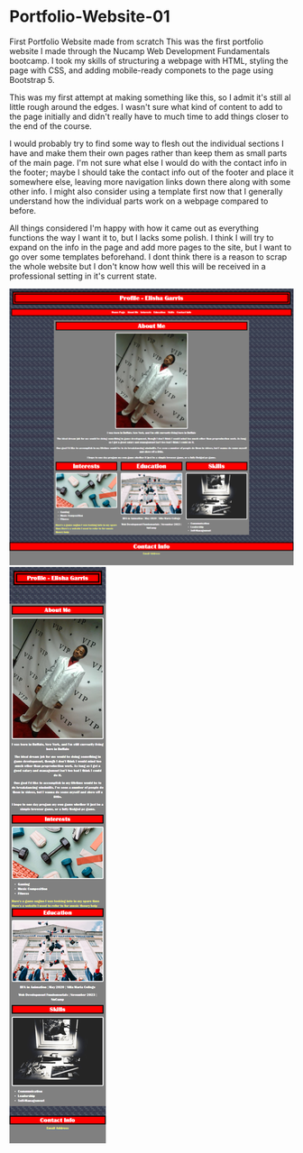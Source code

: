# Portfolio-Website-01
First Portfolio Website made from scratch
This was the first portfolio website I made through the Nucamp Web Development Fundamentals bootcamp.  I took my skills of structuring a webpage with HTML, styling the page with CSS, and adding mobile-ready componets to the page using Bootstrap 5.

This was my first attempt at making something like this, so I admit it's still al little rough around the edges.  I wasn't sure what kind of content to add to the page initially and didn't really have to much time to add things closer to the end of the course.

I would probably try to find some way to flesh out the individual sections I have and make them their own pages rather than keep them as small parts of the main page.  I'm not sure what else I would do with the contact info in the footer; maybe I should take the contact info out of the footer and place it somewhere else, leaving more navigation links down there along with some other info.  I might also consider using a template first now that I generally understand how the individual parts work on a webpage compared to before.

All things considered I'm happy with how it came out as everything functions the way I want it to, but I lacks some polish.  I think I will try to expand on the info in the page and add more pages to the site, but I want to go over some templates beforehand.  I dont think there is a reason to scrap the whole website but I don't know how well this will be received in a professional setting in it's current state.

![Screenshot of the Desktop Site](/Screenshots//screencapture-127-0-0-1-5500-Portfolio-Index-html-2023-11-25-15_33_14.png)
![Screenshot of the Mobile Site](/Screenshots/screencapture-127-0-0-1-5500-Portfolio-Index-html-2023-11-25-15_34_22.png)